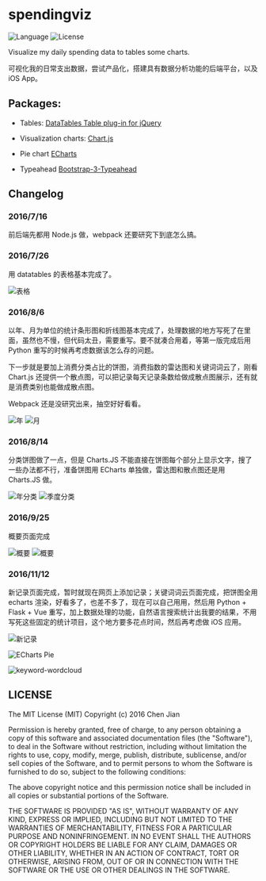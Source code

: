 # spendingviz
![Language](https://img.shields.io/badge/language-Node.js-brightgreen.svg) ![License](https://img.shields.io/badge/license-MIT-blue.svg)

Visualize my daily spending data to tables some charts.

可视化我的日常支出数据，尝试产品化，搭建具有数据分析功能的后端平台，以及 iOS App。

## Packages:

- Tables: [DataTables Table plug-in for jQuery](https://www.datatables.net/)

- Visualization charts: [Chart.js](https://github.com/nnnick/Chart.js)

- Pie chart [ECharts](https://github.com/ecomfe/echarts)

- Typeahead [Bootstrap-3-Typeahead](https://github.com/bassjobsen/Bootstrap-3-Typeahead)

## Changelog

### 2016/7/16

前后端先都用 Node.js 做，webpack   还要研究下到底怎么搞。

### 2016/7/26

用 datatables 的表格基本完成了。

![表格](https://breakwire.me/images/spendingviz/tables.png)

### 2016/8/6

以年、月为单位的统计条形图和折线图基本完成了，处理数据的地方写死了在里面，虽然也不慢，但代码太丑，需要重写。要不就凑合用着，等第一版完成后用 Python 重写的时候再考虑数据该怎么存的问题。

下一步就是要加上消费分类占比的饼图，消费指数的雷达图和关键词词云了，刚看Chart.js 还提供一个散点图，可以把记录每天记录条数给做成散点图展示，还有就是消费类别也能做成散点图。

Webpack 还是没研究出来，抽空好好看看。

![年](https://breakwire.me/images/spendingviz/charts-year.png)
![月](https://breakwire.me/images/spendingviz/charts-month.png)

### 2016/8/14

分类饼图做了一点，但是 Charts.JS 不能直接在饼图每个部分上显示文字，搜了一些办法都不行，准备饼图用 ECharts 单独做，雷达图和散点图还是用 Charts.JS 做。

![年分类](https://breakwire.me/images/spendingviz/charts-category-year.png)
![季度分类](https://breakwire.me/images/spendingviz/charts-category-quarter.png)

### 2016/9/25

概要页面完成

![概要](https://breakwire.me/images/spendingviz/brief1.png)
![概要](https://breakwire.me/images/spendingviz/brief2.png)

### 2016/11/12

新记录页面完成，暂时就现在网页上添加记录；关键词词云页面完成，把饼图全用 echarts 渲染，好看多了，也差不多了，现在可以自己用用，然后用 Python + Flask + Vue 重写，加上数据处理的功能，自然语言搜索统计出我要的结果，不用写死这些固定的统计项目，这个地方要多花点时间，然后再考虑做 iOS 应用。

![新记录](https://breakwire.me/images/spendingviz/new.png)

![ECharts Pie](https://breakwire.me/images/spendingviz/charts-category-year-echarts.png)

![keyword-wordcloud](https://breakwire.me/images/spendingviz/keyword-wordcloud.png)



## LICENSE

The MIT License (MIT)
Copyright (c) 2016 Chen Jian

Permission is hereby granted, free of charge, to any person obtaining a copy
of this software and associated documentation files (the "Software"), to deal
in the Software without restriction, including without limitation the rights
to use, copy, modify, merge, publish, distribute, sublicense, and/or sell
copies of the Software, and to permit persons to whom the Software is
furnished to do so, subject to the following conditions:

The above copyright notice and this permission notice shall be included in all
copies or substantial portions of the Software.

THE SOFTWARE IS PROVIDED "AS IS", WITHOUT WARRANTY OF ANY KIND,
EXPRESS OR IMPLIED, INCLUDING BUT NOT LIMITED TO THE WARRANTIES OF
MERCHANTABILITY, FITNESS FOR A PARTICULAR PURPOSE AND NONINFRINGEMENT.
IN NO EVENT SHALL THE AUTHORS OR COPYRIGHT HOLDERS BE LIABLE FOR ANY CLAIM,
DAMAGES OR OTHER LIABILITY, WHETHER IN AN ACTION OF CONTRACT, TORT OR
OTHERWISE, ARISING FROM, OUT OF OR IN CONNECTION WITH THE SOFTWARE OR THE USE
OR OTHER DEALINGS IN THE SOFTWARE.


